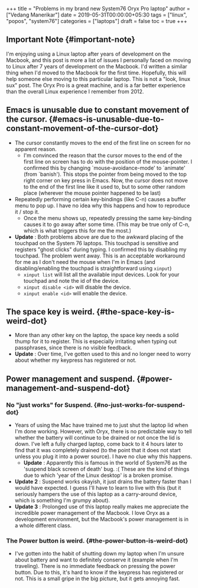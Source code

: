 +++
title = "Problems in my brand new System76 Oryx Pro laptop"
author = ["Vedang Manerikar"]
date = 2019-05-31T00:00:00+05:30
tags = ["linux", "popos", "system76"]
categories = ["laptops"]
draft = false
toc = true
+++

## **Important Note** {#important-note}

I'm enjoying using a Linux laptop after years of development on the
Macbook, and this post is more a list of issues I personally faced on
moving to Linux after 7 years of development on the Macbook. I'd
written a similar thing when I'd moved to the Macbook for the first
time. Hopefully, this will help someone else moving to this particular
laptop. This is not a "look, linux sux" post. The Oryx Pro is a great
machine, and is a far better experience than the overall Linux
experience I remember from 2012.


## Emacs is unusable due to constant movement of the cursor. {#emacs-is-unusable-due-to-constant-movement-of-the-cursor-dot}

-   The cursor constantly moves to the end of the first line on screen
    for no apparent reason.
    -   I'm convinced the reason that the cursor moves to the end of the
        first line on screen has to do with the position of the
        mouse-pointer. I confirmed this by changing \`mouse-avoidance-mode'
        to \`animate' (from \`banish'). This stops the pointer from being
        moved to the top right corner on key press in Emacs. Now, the
        cursor does not move to the end of the first line like it used to,
        but to some other random place (wherever the mouse pointer
        happened to be last)
-   Repeatedly performing certain key-bindings (like C-n) causes a
    buffer menu to pop up. I have no idea why this happens and how to
    reproduce it / stop it.
    -   Once the menu shows up, repeatedly pressing the same key-binding
        causes it to go away after some time. (This may be true only of
        C-n, which is what triggers this for me the most.)
-   **Update** : Both problems above are due to the awkward placing of the
    touchpad on the System 76 laptops. This touchpad is sensitive and
    registers "ghost clicks" during typing. I confirmed this by
    disabling my touchpad. The problem went away. This is an acceptable
    workaround for me as I don't need the mouse when I'm in Emacs (and
    disabling/enabling the touchpad is straightforward using `xinput`)
    -   `xinput list` will list all the available input devices. Look for
        your touchpad and note the id of the device.
    -   `xinput disable <id>` will disable the device.
    -   `xinput enable <id>` will enable the device.


## The space key is weird. {#the-space-key-is-weird-dot}

-   More than any other key on the laptop, the space key needs a solid
    thump for it to register. This is especially irritating when typing
    out passphrases, since there is no visible feedback.
-   **Update** : Over time, I've gotten used to this and no longer need to
    worry about whether my keypress has registered or not.


## Power management and suspend. {#power-management-and-suspend-dot}


### No "just works" for Suspend. {#no-just-works-for-suspend-dot}

-   Years of using the Mac have trained me to just shut the laptop lid
    when I'm done working. However, with Oryx, there is no predictable
    way to tell whether the battery will continue to be drained or not
    once the lid is down. I've left a fully charged laptop, come back to
    it 4 hours later to find that it was completely drained (to the
    point that it does not start unless you plug it into a power
    source). I have no clue why this happens.
    -   **Update** : Apparently this is famous in the world of System76 as
        the 'suspend black screen of death' bug. :( These are the kind of
        things due to which 'year of the Linux desktop' is a broken
        promise.
-   **Update 2** : Suspend works okayish, it just drains the battery
    faster than I would have expected. I guess I'll have to learn to
    live with this (but it seriously hampers the use of this laptop as a
    carry-around device, which is something I'm grumpy about).
-   **Update 3** : Prolonged use of this laptop really makes me appreciate
    the incredible power management of the Macbook. I love Oryx as a
    development environment, but the Macbook's power management is in a
    whole different class.


### The Power button is weird. {#the-power-button-is-weird-dot}

-   I've gotten into the habit of shutting down my laptop when I'm
    unsure about battery and want to definitely conserve it (example
    when I'm traveling). There is no immediate feedback on pressing the
    power button. Due to this, it's hard to know if the keypress has
    registered or not. This is a small gripe in the big picture, but it
    gets annoying fast.
